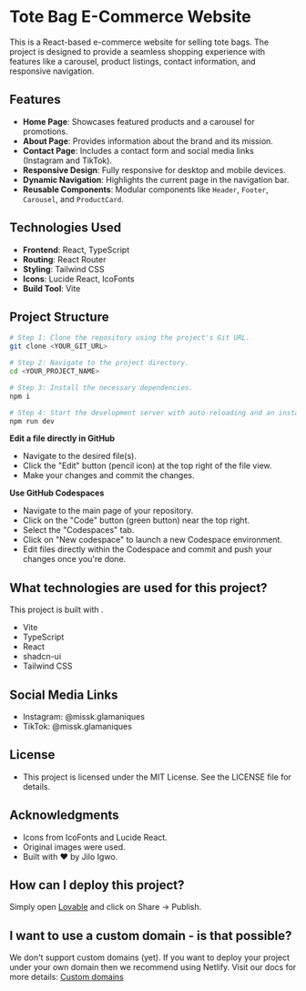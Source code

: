 # Tote Bag E-Commerce Website

This is a React-based e-commerce website for selling tote bags. The project is designed to provide a seamless shopping experience with features like a carousel, product listings, contact information, and responsive navigation.

## Features

- **Home Page**: Showcases featured products and a carousel for promotions.
- **About Page**: Provides information about the brand and its mission.
- **Contact Page**: Includes a contact form and social media links (Instagram and TikTok).
- **Responsive Design**: Fully responsive for desktop and mobile devices.
- **Dynamic Navigation**: Highlights the current page in the navigation bar.
- **Reusable Components**: Modular components like `Header`, `Footer`, `Carousel`, and `ProductCard`.

## Technologies Used

- **Frontend**: React, TypeScript
- **Routing**: React Router
- **Styling**: Tailwind CSS
- **Icons**: Lucide React, IcoFonts
- **Build Tool**: Vite

## Project Structure

```sh
# Step 1: Clone the repository using the project's Git URL.
git clone <YOUR_GIT_URL>

# Step 2: Navigate to the project directory.
cd <YOUR_PROJECT_NAME>

# Step 3: Install the necessary dependencies.
npm i

# Step 4: Start the development server with auto-reloading and an instant preview.
npm run dev
```

**Edit a file directly in GitHub**

- Navigate to the desired file(s).
- Click the "Edit" button (pencil icon) at the top right of the file view.
- Make your changes and commit the changes.

**Use GitHub Codespaces**

- Navigate to the main page of your repository.
- Click on the "Code" button (green button) near the top right.
- Select the "Codespaces" tab.
- Click on "New codespace" to launch a new Codespace environment.
- Edit files directly within the Codespace and commit and push your changes once you're done.

## What technologies are used for this project?

This project is built with .

- Vite
- TypeScript
- React
- shadcn-ui
- Tailwind CSS

## Social Media Links
- Instagram: @missk.glamaniques
- TikTok: @missk.glamaniques
## License
- This project is licensed under the MIT License. See the LICENSE file for details.

## Acknowledgments
- Icons from IcoFonts and Lucide React.
- Original images were used.
- Built with ❤️ by Jilo Igwo.

## How can I deploy this project?

Simply open [Lovable](https://lovable.dev/projects/df0be93c-f1ac-4fd1-beb5-844ad4660ac9) and click on Share -> Publish.

## I want to use a custom domain - is that possible?

We don't support custom domains (yet). If you want to deploy your project under your own domain then we recommend using Netlify. Visit our docs for more details: [Custom domains](https://docs.lovable.dev/tips-tricks/custom-domain/)
